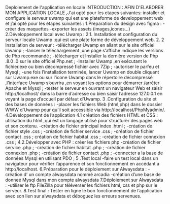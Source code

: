 Deploiement de l'application en locale
INTRODUCTION : AFIN D'ELABORER MON   APPLICATION LOCALE ,J'ai opté pour les etapes suivantes:
installer et configure le serveur uwamp qui est une plateforme de developpement web et j’ai opté pour  les étapes suivantes :
1.Preparation du design avec figma :
-créer des maquettes 
-exporter les assets (images,icones…)
2.Développement local avec Uwamp :
2.1. Installation et configuration du serveur locale Uwamp :qui est une plate forme de développement web.
2. 2  Installation de serveur :
-télécharger Uwamp en allant sur le site officiel Uwamp ;
-lancer le téléchargement ,une page s’affiche indique les versions de Php recommandé ;
-télécharger et Installer la dernière version de Php .8.0 .0 sur le site officiel Php.net ;
-Installer Uwamp ,en exécutant le fichier.exe ou bien décompressé fichier  avec 7Zip ;
-autoriser le parfeu et Mysql ;
-une fois l’installation terminée, lancer Uwamp en double cliquant sur Uwamp.exe ou sur l’icone Uwamp dans le répertoire décompressé ,l’interface  Uwamp s’ouvrira ,en voyant les options pour démarrer /arrêter Apache et Mysql ;
-tester le serveur en ouvrant un navigateur Web et saisir http://localhost/ dans la barre d’adresse ou bien saisir l’adresse 127.0.0.1 en voyant la page d’accueil par défaut d’Uwamp.
3 .Configuration du site et des bases de données :
-placer les fichiers Web (html,php) dans le dossier WWW d’Uwamp pour qu’il soit accessible via http://localhost/PhpMyadmin/.
4.Développement de l’application 
 4.1 création des fichiers HTML et CSS : utilisation du html ,qui est un langage utilisé pour structurer  des pages web et son contenu.
-création de fichier principal index .html ;
-création de fichier style .css ;
-création de fichier service .css ;
-création de fichier contact .css ;
 création de fichier habitat .css ;
-création de fichier connexion .css ;
4.2.Développer avec PHP : créer les fichiers php 
-création de fichier service .php ;
-création de fichier habitat .php ;
-création de fichier connexion .php ;
-création de fichier contact .php ;
-connecter a la base de données Mysql en utilisant PDO ;
5 .Test local
-faire un test local  dans un navigateur pour vérifier  l’apparence et son fonctionnement  en accédant a http://localhost.
6.Préparation pour le déploiement sur Alwaysdata :
-création d’ un compte alwaysdata nommé arcadia 
-création d’une base de donneé Mysql dans mon compte alwaysdata
7.Déploiement sur Alwaysdata : 
    -utiliser le ftp FileZilla pour téléverser les fichiers html, css et php sur le serveur.
8.Test final :
Tester en ligne le bon fonctionnement de l’application avec son lien sur alwaysdata et déboguez les erreurs servenues.


